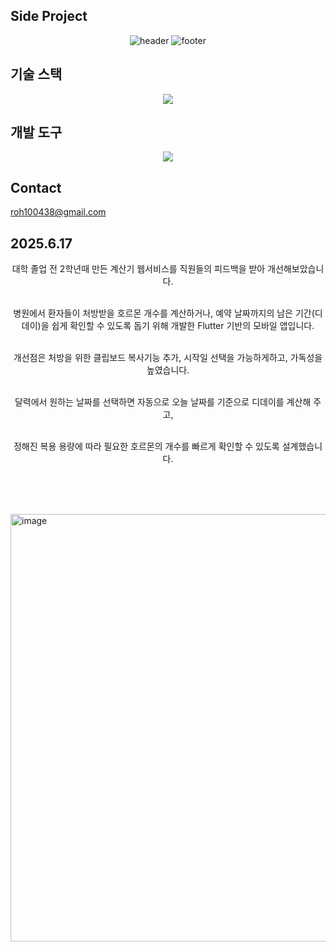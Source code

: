 ## Side Project
<div align="center">
  <img src="https://capsule-render.vercel.app/api?type=venom&color=auto&height=300&section=header&text=Noh%20Seung%20Jun&fontSize=90&rotate=-12" alt="header"/>
  <img src="https://capsule-render.vercel.app/api?type=waving&color=auto&height=90&section=footer" alt="footer"/>
</div>

## 기술 스택
<div align="center">
  <img src="https://img.shields.io/badge/flutter-20232a.svg?style=for-the-badge&logo=flutter&logoColor=61DAFB" />
</div>

## 개발 도구
<div align="center">
  <img src="https://img.shields.io/badge/intellijidea-2C2C32.svg?style=for-the-badge&logo=intellijidea&logoColor=22ABF3" />
</div>

## Contact
roh100438@gmail.com



## 2025.6.17
<div align="center">
  대학 졸업 전 2학년때 만든 계산기 웹서비스를 직원들의 피드백을 받아 개선해보았습니다.<br></br>

  병원에서 환자들이 처방받을 호르몬 개수를 계산하거나, 예약 날짜까지의 남은 기간(디데이)을 쉽게 확인할 수 있도록 돕기 위해 개발한 Flutter 기반의 모바일 앱입니다.<br></br>


  개선점은 처방을 위한 클립보드 복사기능 추가, 시작일 선택을 가능하게하고, 가독성을 높였습니다. <br></br>
  
  달력에서 원하는 날짜를 선택하면 자동으로 오늘 날짜를 기준으로 디데이를 계산해 주고, <br></br>
  
  정해진 복용 용량에 따라 필요한 호르몬의 개수를 빠르게 확인할 수 있도록 설계했습니다.<br></br>
</div>


<br></br>

<img width="895" height="684" alt="image" src="https://github.com/user-attachments/assets/b4d80a01-a976-472b-a4bb-c1cb7549ac47" />




